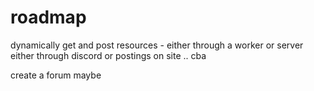 # roadmap

dynamically get and post resources - either through a worker or server either through discord or postings on site
.. cba


create a forum maybe
